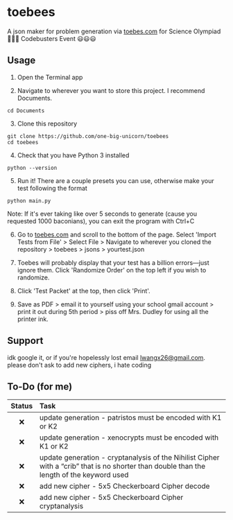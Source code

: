 
# toebees

A json maker for problem generation via [toebes.com](https://toebes.com/codebusters/) for Science Olympiad 🤮🤮🤮 Codebusters Event 😃😃😃




## Usage

1. Open the Terminal app

2. Navigate to wherever you want to store this project. I recommend Documents. 
```
cd Documents
```

3. Clone this repository
```
git clone https://github.com/one-big-unicorn/toebees
cd toebees
```

4. Check that you have Python 3 installed
```
python --version
```

5. Run it! There are a couple presets you can use, otherwise make your test following the format
```
python main.py
```
Note: If it's ever taking like over 5 seconds to generate (cause you requested 1000 baconians), you can exit the program with Ctrl+C

6. Go to [toebes.com](https://toebes.com/codebusters/TestManage.html) and scroll to the bottom of the page. 
Select 'Import Tests from File' > Select File > Navigate to wherever you cloned the repository > toebees > jsons > yourtest.json

7. Toebes will probably display that your test has a billion errors—just ignore them.
Click 'Randomize Order' on the top left if you wish to randomize.

8. Click 'Test Packet' at the top, then click 'Print'.

9. Save as PDF > email it to yourself using your school gmail account > print it out during 5th period > piss off Mrs. Dudley for using all the printer ink.
## Support

idk google it, or if you're hopelessly lost email lwangx26@gmail.com. please don't ask to add new ciphers, i hate coding


## To-Do (for me)
| Status | Task |
| :---: | :------  |
|❌      | update generation - patristos must be encoded with K1 or K2 |
|❌      | update generation - xenocrypts must be encoded with K1 or K2 |
|❌      | update generation - cryptanalysis of the Nihilist Cipher with a “crib” that is no shorter than double than the length of the keyword used |
|❌      | add new cipher - 5x5 Checkerboard Cipher decode |
|❌      | add new cipher - 5x5 Checkerboard Cipher cryptanalysis |

